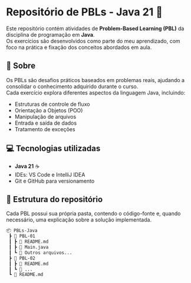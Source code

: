 # Repositório de PBLs - Java 21 🚀

Este repositório contém atividades de **Problem-Based Learning (PBL)** da disciplina de programação em **Java**.  
Os exercícios são desenvolvidos como parte do meu aprendizado, com foco na prática e fixação dos conceitos abordados em aula.

## 📌 Sobre  
Os PBLs são desafios práticos baseados em problemas reais, ajudando a consolidar o conhecimento adquirido durante o curso.  
Cada exercício explora diferentes aspectos da linguagem Java, incluindo:

- Estruturas de controle de fluxo
- Orientação a Objetos (POO)
- Manipulação de arquivos
- Entrada e saída de dados
- Tratamento de exceções

## 💻 Tecnologias utilizadas
- **Java 21** ☕
- IDEs: VS Code e IntelliJ IDEA
- Git e GitHub para versionamento

## 📂 Estrutura do repositório  
Cada PBL possui sua própria pasta, contendo o código-fonte e, quando necessário, uma explicação sobre a solução implementada.

```bash
📦 PBLs-Java
 ┣ 📂 PBL-01
 ┃ ┣ 📜 README.md
 ┃ ┣ 📜 Main.java
 ┃ ┗ 📜 Outros arquivos...
 ┣ 📂 PBL-02
 ┃ ┣ 📜 README.md
 ┃ ┗ 📜 ...
 ┗ 📜 README.md
